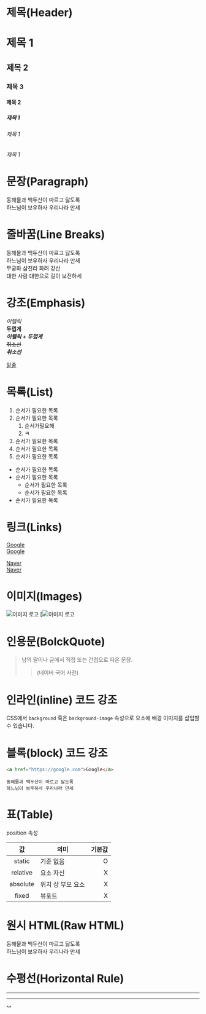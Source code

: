 # 제목(Header)

# 제목 1
## 제목 2
### 제목 3
#### 제목 2
##### 제목 1
###### 제목 1
###### 제목 1

# 문장(Paragraph)

동해물과 백두산이 마르고 닳도록</br>
하느님이 보우하사 우리나라 만세

# 줄바꿈(Line Breaks)

동해물과 백두산이 마르고 닳도록  
하느님이 보우하사 우리나라 만세</br>
무궁화 삼천리 화려 강산</br>
대한 사람 대한으로 길이 보전하세 

# 강조(Emphasis)
_이텔릭_  
**두껍게**  
**_이텔릭 + 두껍게_**  
~~취소선~~  
***취소선***

<U>밑줄</U>

# 목록(List)

1. 순서가 필요한 목록
2. 순서가 필요한 목록
   1. 순서가필요해  
   2. ㅋ 
3. 순서가 필요한 목록
4. 순서가 필요한 목록
5. 순서가 필요한 목록

- 순서가 필요한 목록
- 순서가 필요한 목록
  - 순서가 필요한 목록
  - 순서가 필요한 목록
- 순서가 필요한 목록

# 링크(Links)

<a href="https://google.com">Google</a>  
[Google](https://google.com)

<a href="https://naver.com" title="네이버로 이동!">Naver</a>  
[Naver](https://naver.com "네이버로 이동!")

# 이미지(Images)

![이미지 로고]()
[![이미지 로고]()

# 인용문(BolckQuote)

> 남의 말이나 글에서 직접 또는 간접으로 따온 문장.
>> (네이버 국어 사전)

# 인라인(inline) 코드 강조

CSS에서 `background` 혹은 
`background-image` 속성으로 요소에 배경
이미지를 삽입할 수 있습니다.


# 블록(block) 코드 강조
```html
<a href="https://google.com">Google</a>  
```

```
동해물과 백두산이 마르고 닳도록
하느님이 보우하사 우리나라 만세
```

# 표(Table)

position 속성

 값        | 의미  | 기본값
:---:|---|---:
static   | 기준 없음 | O
relative | 요소 자신 | X
absolute|위치 상 부모 요소|X
fixed|      뷰포트 |X

# 원시 HTML(Raw HTML)

동해물과 백두산이 마르고 닳도록</br>
하느님이 보우하사 우리나라 만세

# 수평선(Horizontal Rule)

---
***
^^
